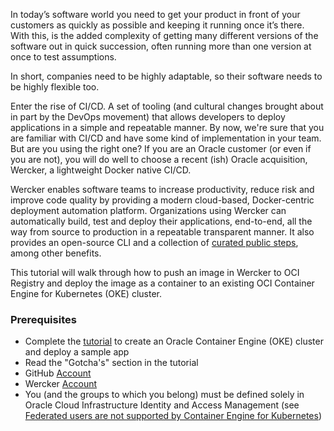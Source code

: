 In today’s software world you need to get your product in front of your customers as quickly as possible and keeping it running once it’s there. With this, is the 
added complexity of getting many different versions of the software out in quick succession, often running more than one version at once to test assumptions. 

In short, companies need to be highly adaptable, so their software needs to be highly flexible too.

Enter the rise of CI/CD. A set of tooling (and cultural changes brought about in part by the DevOps movement) that allows developers to deploy
applications in a simple and repeatable manner. By now, we're sure that you are familiar with CI/CD and have some kind of implementation in your team. But are you 
using the right one? If you are an Oracle customer (or even if you are not), you will do well to choose a recent (ish) Oracle acquisition, Wercker, a lightweight 
Docker native CI/CD. 

Wercker enables software teams to increase productivity, reduce risk and improve code quality by providing a modern cloud-based, Docker-centric deployment automation
platform. Organizations using Wercker can automatically build, test and deploy their applications, end-to-end, all the way from source to production in a repeatable
transparent manner. It also provides an open-source CLI and a collection of [curated public steps](https://app.wercker.com/steps), among other benefits. 

This tutorial will walk through how to push an image in Wercker to OCI Registry and deploy the image as a container to an existing OCI Container Engine for Kubernetes (OKE) cluster.

### Prerequisites

* Complete the [tutorial](https://www.oracle.com/webfolder/technetwork/tutorials/obe/oci/oke-full/index.html) to create an Oracle Container Engine (OKE) cluster and deploy a sample app
* Read the "Gotcha's" section in the tutorial
* GitHub [Account](https://github.com/)
* Wercker [Account](https://app.wercker.com/users/new/)
* You (and the groups to which you belong) must be defined solely in Oracle Cloud Infrastructure Identity and Access Management (see [Federated users are not supported by Container Engine for Kubernetes](https://docs.cloud.oracle.com/iaas/Content/knownissues.htm#contengfederateduser))
